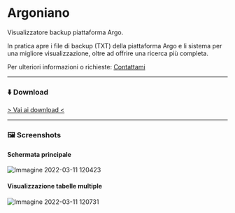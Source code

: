 # Argoniano
Visualizzatore backup piattaforma Argo.

In pratica apre i file di backup (TXT) della piattaforma Argo e li sistema per una migliore visualizzazione, oltre ad offrire una ricerca più completa.

Per ulteriori informazioni o richieste: [Contattami](https://github.com/RallyTuning)

---
### ⬇️ Download
[> Vai ai download <](https://github.com/RallyTuning/Argoniano/releases)

---
### 🖼️ Screenshots

#### Schermata principale
![Immagine 2022-03-11 120423](https://user-images.githubusercontent.com/50233545/157859067-fa53c988-7b60-4a14-bc35-6fc24d0a9d06.png)

#### Visualizzazione tabelle multiple
![Immagine 2022-03-11 120731](https://user-images.githubusercontent.com/50233545/157859188-b9585bc0-20be-4684-a520-eef1ccea7adb.png)
